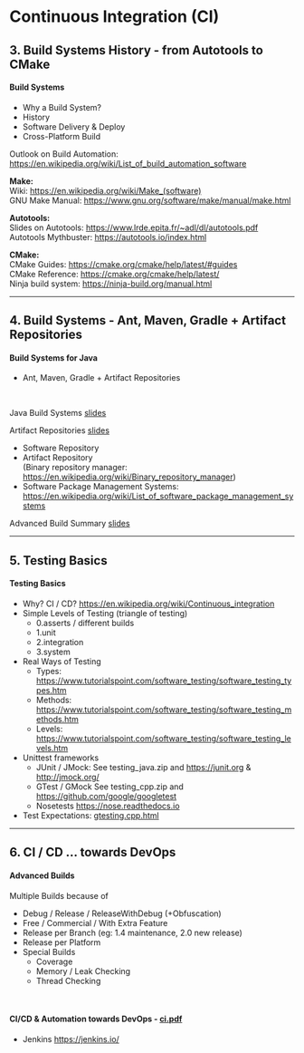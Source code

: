 # Continuous Integration (CI)

## 3. Build Systems History - from Autotools to CMake

#### **Build Systems**

*  Why a Build System?
*  History
*  Software Delivery & Deploy
*  Cross-Platform Build

Outlook on Build Automation:
https://en.wikipedia.org/wiki/List_of_build_automation_software

**Make:**  
Wiki: https://en.wikipedia.org/wiki/Make_(software)  
GNU Make Manual: https://www.gnu.org/software/make/manual/make.html

**Autotools:**  
Slides on Autotools: https://www.lrde.epita.fr/~adl/dl/autotools.pdf  
Autotools Mythbuster: https://autotools.io/index.html

**CMake:**  
CMake Guides: https://cmake.org/cmake/help/latest/#guides  
CMake Reference: https://cmake.org/cmake/help/latest/  
Ninja build system: https://ninja-build.org/manual.html

* * *

## 4. Build Systems - Ant, Maven, Gradle + Artifact Repositories

#### **Build Systems for Java**  
- Ant, Maven, Gradle + Artifact Repositories

<br>

Java Build Systems [slides](advbuild.pdf)

Artifact Repositories [slides](artifact-repositories.pdf)

* Software Repository
* Artifact Repository  
(Binary repository manager: https://en.wikipedia.org/wiki/Binary_repository_manager)
* Software Package Management Systems:  
https://en.wikipedia.org/wiki/List_of_software_package_management_systems

Advanced Build Summary [slides](advancedbuild.pdf)

* * *

## 5. Testing Basics

#### **Testing Basics**

* Why? CI / CD? https://en.wikipedia.org/wiki/Continuous_integration
* Simple Levels of Testing (triangle of testing)
   * 0.asserts / different builds
   * 1.unit
   * 2.integration
   * 3.system
* Real Ways of Testing
   * Types: https://www.tutorialspoint.com/software_testing/software_testing_types.htm
   * Methods: https://www.tutorialspoint.com/software_testing/software_testing_methods.htm
   * Levels: https://www.tutorialspoint.com/software_testing/software_testing_levels.htm
* Unittest frameworks
   * JUnit / JMock: See testing_java.zip and https://junit.org & http://jmock.org/
   * GTest / GMock See testing_cpp.zip and https://github.com/google/googletest
   * Nosetests https://nose.readthedocs.io
* Test Expectations: [gtesting.cpp.html](gtesting.cpp.html)

* * *

## 6. CI / CD ... towards DevOps

#### **Advanced Builds**

Multiple Builds because of

* Debug / Release / ReleaseWithDebug (+Obfuscation)
* Free / Commercial / With Extra Feature
* Release per Branch (eg: 1.4 maintenance, 2.0 new release)
* Release per Platform
* Special Builds
   * Coverage
   * Memory / Leak Checking
   * Thread Checking
 
<br>

#### **CI/CD & Automation towards DevOps -** [ci.pdf](ci.pdf)

* Jenkins https://jenkins.io/